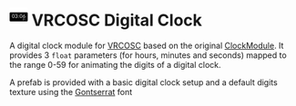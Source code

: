 <h1><img src="DigitalClockModule/logo/logo.png" width="32"> VRCOSC Digital Clock</h1>

A digital clock module for [VRCOSC] based on the original [ClockModule].
It provides 3 `float` parameters (for hours, minutes and seconds) mapped to the range 0-59 for animating the digits of a digital clock.

A prefab is provided with a basic digital clock setup and a default digits texture using the [Gontserrat] font

[VRCOSC]: https://github.com/VolcanicArts/VRCOSC
[ClockModule]: https://github.com/VolcanicArts/VRCOSC/blob/2023.601.0/VRCOSC.Modules/Clock/ClockModule.cs
[Gontserrat]: https://www.dafont.com/gontserrat.font

